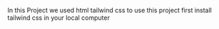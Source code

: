 In this Project we used html tailwind css 
to use this project first install tailwind css in your local computer
